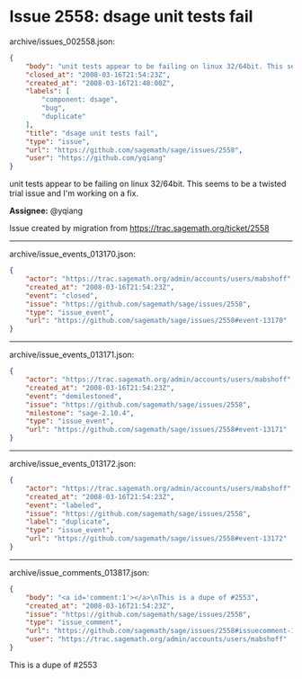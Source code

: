 # Issue 2558: dsage unit tests fail

archive/issues_002558.json:
```json
{
    "body": "unit tests appear to be failing on linux 32/64bit. This seems to be a twisted trial issue and I'm working on a fix. \n\n**Assignee:** @yqiang\n\nIssue created by migration from https://trac.sagemath.org/ticket/2558\n\n",
    "closed_at": "2008-03-16T21:54:23Z",
    "created_at": "2008-03-16T21:48:00Z",
    "labels": [
        "component: dsage",
        "bug",
        "duplicate"
    ],
    "title": "dsage unit tests fail",
    "type": "issue",
    "url": "https://github.com/sagemath/sage/issues/2558",
    "user": "https://github.com/yqiang"
}
```
unit tests appear to be failing on linux 32/64bit. This seems to be a twisted trial issue and I'm working on a fix. 

**Assignee:** @yqiang

Issue created by migration from https://trac.sagemath.org/ticket/2558





---

archive/issue_events_013170.json:
```json
{
    "actor": "https://trac.sagemath.org/admin/accounts/users/mabshoff",
    "created_at": "2008-03-16T21:54:23Z",
    "event": "closed",
    "issue": "https://github.com/sagemath/sage/issues/2558",
    "type": "issue_event",
    "url": "https://github.com/sagemath/sage/issues/2558#event-13170"
}
```



---

archive/issue_events_013171.json:
```json
{
    "actor": "https://trac.sagemath.org/admin/accounts/users/mabshoff",
    "created_at": "2008-03-16T21:54:23Z",
    "event": "demilestoned",
    "issue": "https://github.com/sagemath/sage/issues/2558",
    "milestone": "sage-2.10.4",
    "type": "issue_event",
    "url": "https://github.com/sagemath/sage/issues/2558#event-13171"
}
```



---

archive/issue_events_013172.json:
```json
{
    "actor": "https://trac.sagemath.org/admin/accounts/users/mabshoff",
    "created_at": "2008-03-16T21:54:23Z",
    "event": "labeled",
    "issue": "https://github.com/sagemath/sage/issues/2558",
    "label": "duplicate",
    "type": "issue_event",
    "url": "https://github.com/sagemath/sage/issues/2558#event-13172"
}
```



---

archive/issue_comments_013817.json:
```json
{
    "body": "<a id='comment:1'></a>\nThis is a dupe of #2553",
    "created_at": "2008-03-16T21:54:23Z",
    "issue": "https://github.com/sagemath/sage/issues/2558",
    "type": "issue_comment",
    "url": "https://github.com/sagemath/sage/issues/2558#issuecomment-13817",
    "user": "https://trac.sagemath.org/admin/accounts/users/mabshoff"
}
```

<a id='comment:1'></a>
This is a dupe of #2553
